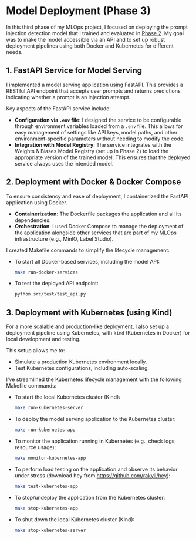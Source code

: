 # Model Deployment (Phase 3)

In this third phase of my MLOps project, I focused on deploying the prompt injection detection model that I trained and evaluated in [Phase 2](./ModelTrainingAndEvaluation.md). My goal was to make the model accessible via an API and to set up robust deployment pipelines using both Docker and Kubernetes for different needs.

## 1. FastAPI Service for Model Serving

I implemented a model serving application using FastAPI. This provides a RESTful API endpoint that accepts user prompts and returns predictions indicating whether a prompt is an injection attempt.

Key aspects of the FastAPI service include:

- **Configuration via `.env` file**: I designed the service to be configurable through environment variables loaded from a `.env` file. This allows for easy management of settings like API keys, model paths, and other environment-specific parameters without needing to modify the code.
- **Integration with Model Registry**: The service integrates with the Weights & Biases Model Registry (set up in Phase 2) to load the appropriate version of the trained model. This ensures that the deployed service always uses the intended model.

## 2. Deployment with Docker & Docker Compose

To ensure consistency and ease of deployment, I containerized the FastAPI application using Docker.

- **Containerization**: The Dockerfile packages the application and all its dependencies.
- **Orchestration**: I used Docker Compose to manage the deployment of the application alongside other services that are part of my MLOps infrastructure (e.g., MinIO, Label Studio).

I created Makefile commands to simplify the lifecycle management:

- To start all Docker-based services, including the model API:

  ```bash
  make run-docker-services
  ```

- To test the deployed API endpoint:

  ```bash
  python src/test/test_api.py
  ```

## 3. Deployment with Kubernetes (using Kind)

For a more scalable and production-like deployment, I also set up a deployment pipeline using Kubernetes, with `kind` (Kubernetes in Docker) for local development and testing.

This setup allows me to:

- Simulate a production Kubernetes environment locally.
- Test Kubernetes configurations, including auto-scaling.

I've streamlined the Kubernetes lifecycle management with the following Makefile commands:

- To start the local Kubernetes cluster (Kind):

  ```bash
  make run-kubernetes-server
  ```

- To deploy the model serving application to the Kubernetes cluster:

  ```bash
  make run-kubernetes-app
  ```

- To monitor the application running in Kubernetes (e.g., check logs, resource usage):

  ```bash
  make monitor-kubernetes-app
  ```

- To perform load testing on the application and observe its behavior under stress (download hey from https://github.com/rakyll/hey):

  ```bash
  make test-kubernetes-app
  ```

- To stop/undeploy the application from the Kubernetes cluster:

  ```bash
  make stop-kubernetes-app
  ```

- To shut down the local Kubernetes cluster (Kind):

  ```bash
  make stop-kubernetes-server
  ```
